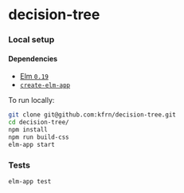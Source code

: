 # decision-tree

### Local setup

#### Dependencies

* [Elm `0.19`](https://guide.elm-lang.org/install.html)
* [`create-elm-app`](https://github.com/halfzebra/create-elm-app)

To run locally:

```bash
git clone git@github.com:kfrn/decision-tree.git
cd decision-tree/
npm install
npm run build-css
elm-app start
```

### Tests

```bash
elm-app test
```

<!-- To deploy to github pages:
```
elm-app build
gh-pages -d build
```
-->

